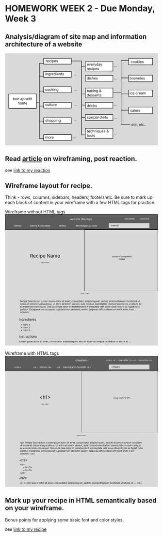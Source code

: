 # HOMEWORK WEEK 2 - Due Monday, Week 3

## Analysis/diagram of site map and information architecture of a website
![Site Map](Homework/site-map.jpg "Site Map")

## Read [article](https://origin-blog.mediatemple.net/web-development-tech/five-important-considerations-for-wireframing/) on wireframing, post reaction.

see [link to my reaction](Homework/reaction_article_wireframe.md)

## Wireframe layout for recipe.
Think - rows, columns, sidebars, headers, footers etc. Be sure to mark up each block of content in your wireframe with a few HTML tags for practice.

Wireframe without HTML tags
![Wireframe no html](Homework/recipeWireframe.jpg "Wireframe no html")

Wireframe with HTML tags
![Wireframe with html](Homework/recipeWireframeHTML.jpg "Wireframe with html")

## Mark up your recipe in HTML semantically based on your wireframe.
Bonus points for applying some basic font and color styles.

see [link to my recipe](Homework/recipe_final.html)